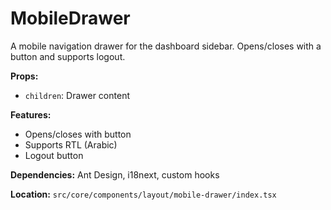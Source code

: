 # MobileDrawer

A mobile navigation drawer for the dashboard sidebar. Opens/closes with a button and supports logout.

**Props:**

- `children`: Drawer content

**Features:**

- Opens/closes with button
- Supports RTL (Arabic)
- Logout button

**Dependencies:** Ant Design, i18next, custom hooks

**Location:** `src/core/components/layout/mobile-drawer/index.tsx`
